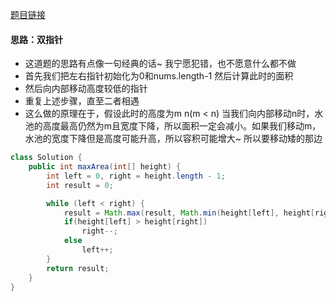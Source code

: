 [题目链接](https://leetcode-cn.com/problems/container-with-most-water/)

#### 思路：双指针
+ 这道题的思路有点像一句经典的话~ 我宁愿犯错，也不愿意什么都不做
+ 首先我们把左右指针初始化为0和nums.length-1 然后计算此时的面积
+ 然后向内部移动高度较低的指针
+ 重复上述步骤，直至二者相遇
+ 这么做的原理在于，假设此时的高度为m n(m < n) 当我们向内部移动n时，水池的高度最高仍然为m且宽度下降，所以面积一定会减小。如果我们移动m，水池的宽度下降但是高度可能升高，所以容积可能增大~ 所以要移动矮的那边

```java
class Solution {
    public int maxArea(int[] height) {
        int left = 0, right = height.length - 1;
        int result = 0;

        while (left < right) {
            result = Math.max(result, Math.min(height[left], height[right]) * (right - left));
            if(height[left] > height[right])
                right--;
            else
                left++;
        }
        return result;
    }
}
```